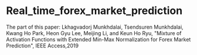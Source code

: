 # Real_time_forex_market_prediction

The part of this paper: Lkhagvadorj Munkhdalai, Tsendsuren Munkhdalai, Kwang Ho Park, Heon Gyu Lee, Meijing Li, and Keun Ho Ryu, "Mixture of Activation Functions with Extended Min-Max Normalization for Forex Market Prediction", IEEE Access,2019
